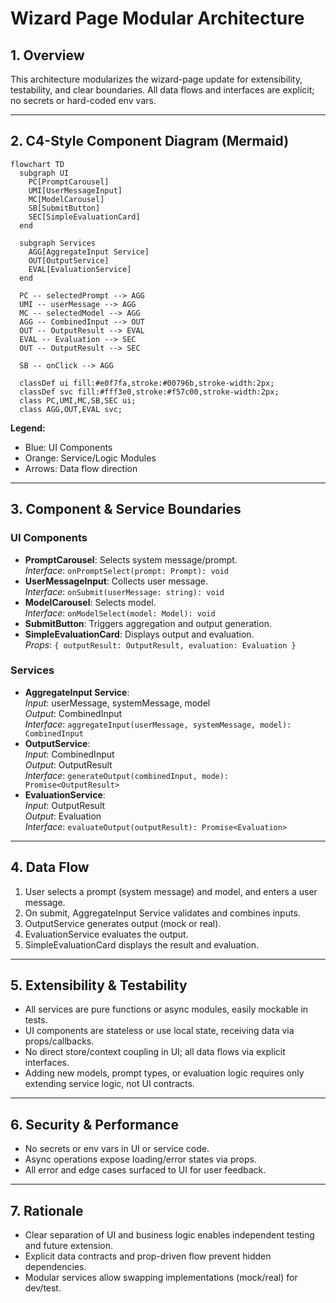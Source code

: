# Wizard Page Modular Architecture

## 1. Overview

This architecture modularizes the wizard-page update for extensibility, testability, and clear boundaries. All data flows and interfaces are explicit; no secrets or hard-coded env vars.

---

## 2. C4-Style Component Diagram (Mermaid)

```mermaid
flowchart TD
  subgraph UI
    PC[PromptCarousel]
    UMI[UserMessageInput]
    MC[ModelCarousel]
    SB[SubmitButton]
    SEC[SimpleEvaluationCard]
  end

  subgraph Services
    AGG[AggregateInput Service]
    OUT[OutputService]
    EVAL[EvaluationService]
  end

  PC -- selectedPrompt --> AGG
  UMI -- userMessage --> AGG
  MC -- selectedModel --> AGG
  AGG -- CombinedInput --> OUT
  OUT -- OutputResult --> EVAL
  EVAL -- Evaluation --> SEC
  OUT -- OutputResult --> SEC

  SB -- onClick --> AGG

  classDef ui fill:#e0f7fa,stroke:#00796b,stroke-width:2px;
  classDef svc fill:#fff3e0,stroke:#f57c00,stroke-width:2px;
  class PC,UMI,MC,SB,SEC ui;
  class AGG,OUT,EVAL svc;
```

**Legend:**  
- Blue: UI Components  
- Orange: Service/Logic Modules  
- Arrows: Data flow direction

---

## 3. Component & Service Boundaries

### UI Components
- **PromptCarousel**: Selects system message/prompt.  
  _Interface_: `onPromptSelect(prompt: Prompt): void`
- **UserMessageInput**: Collects user message.  
  _Interface_: `onSubmit(userMessage: string): void`
- **ModelCarousel**: Selects model.  
  _Interface_: `onModelSelect(model: Model): void`
- **SubmitButton**: Triggers aggregation and output generation.
- **SimpleEvaluationCard**: Displays output and evaluation.  
  _Props_: `{ outputResult: OutputResult, evaluation: Evaluation }`

### Services
- **AggregateInput Service**:  
  _Input_: userMessage, systemMessage, model  
  _Output_: CombinedInput  
  _Interface_: `aggregateInput(userMessage, systemMessage, model): CombinedInput`
- **OutputService**:  
  _Input_: CombinedInput  
  _Output_: OutputResult  
  _Interface_: `generateOutput(combinedInput, mode): Promise<OutputResult>`
- **EvaluationService**:  
  _Input_: OutputResult  
  _Output_: Evaluation  
  _Interface_: `evaluateOutput(outputResult): Promise<Evaluation>`

---

## 4. Data Flow

1. User selects a prompt (system message) and model, and enters a user message.
2. On submit, AggregateInput Service validates and combines inputs.
3. OutputService generates output (mock or real).
4. EvaluationService evaluates the output.
5. SimpleEvaluationCard displays the result and evaluation.

---

## 5. Extensibility & Testability

- All services are pure functions or async modules, easily mockable in tests.
- UI components are stateless or use local state, receiving data via props/callbacks.
- No direct store/context coupling in UI; all data flows via explicit interfaces.
- Adding new models, prompt types, or evaluation logic requires only extending service logic, not UI contracts.

---

## 6. Security & Performance

- No secrets or env vars in UI or service code.
- Async operations expose loading/error states via props.
- All error and edge cases surfaced to UI for user feedback.

---

## 7. Rationale

- Clear separation of UI and business logic enables independent testing and future extension.
- Explicit data contracts and prop-driven flow prevent hidden dependencies.
- Modular services allow swapping implementations (mock/real) for dev/test.